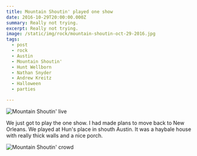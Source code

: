 ```yaml
---
title: Mountain Shoutin' played one show
date: 2016-10-29T20:00:00.000Z
summary: Really not trying.
excerpt: Really not trying.
image: /static/img/rock/mountain-shoutin-oct-29-2016.jpg
tags:
  - post 
  - rock
  - Austin
  - Mountain Shoutin'
  - Hunt Wellborn
  - Nathan Snyder
  - Andrew Kreitz
  - Halloween
  - parties

---
```


![Mountain Shoutin' live](/static/img/rock/mountain-shoutin-oct-29-2016.jpg "Mountain Shoutin' live")

We just got to play the one show. I had made plans to move back to New Orleans. We played at Hun's place in shouth Austin. It was a haybale house with really thick walls and a nice porch.

![Mountain Shoutin' crowd](/static/img/rock/mountain-shoutin-party-crowd-oct-29-2016.jpg "Mountain Shoutin' crowd")